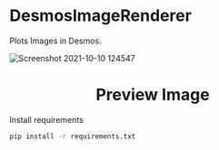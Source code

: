 # DesmosImageRenderer
Plots Images in Desmos.

![Screenshot 2021-10-10 124547](https://user-images.githubusercontent.com/83541306/136709336-70d703d5-a45d-4767-ac6e-389169cfb6c6.png)
<h1 align="center">Preview Image </h1>


Install requirements
```sh
pip install -r requirements.txt
```
